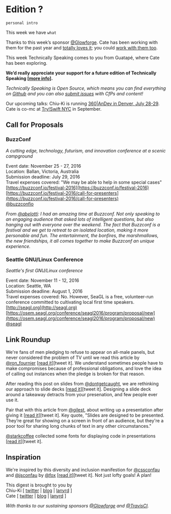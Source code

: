 # Edition ?

`personal intro`

This week we have `what`

Thanks to this week’s sponsor [@Glowforge](https://twitter.com/glowforge). Cate has been working with them for the past year and [totally loves it](http://www.catehuston.com/blog/2015/10/21/lasers-and-practical-skills/); you could [work with them too](https://glowforge.com/jobs/).

This week Technically Speaking comes to you from Guatapé, where Cate has been exploring.  

**We’d really appreciate your support for a future edition of Technically Speaking [[more info](http://www.techspeak.email/sponsorship/)].**  

*Technically Speaking is Open Source, which means you can find everything on [Github](https://github.com/catehstn/technically-speaking/) and you can also [submit issues](https://github.com/catehstn/technically-speaking/issues/new) with CfPs and content!*  

Our upcoming talks: Chiu-Ki is running [360|AnDev in Denver, July 28-29](http://360andev.com/). Cate is co-mc at [Try!Swift NYC](http://www.tryswiftnyc.com/) in September.

## Call for Proposals

### BuzzConf
*A cutting edge, technology, futurism, and innovation conference at a scenic campground* 
 
Event date: November 25 - 27, 2016  
Location: Ballan, Victoria, Australia  
Submission deadline: July 29, 2016  
Travel expenses covered: "We may be able to help in some special cases"  
[https://buzzconf.io/festival-2016](https://buzzconf.io/festival-2016)  
[https://buzzconf.io/festival-2016/call-for-presenters](https://buzzconf.io/festival-2016/call-for-presenters)  
[@buzzconfio](twitter.com/buzzconfio)

*From [@abelotti](https://twitter.com/abelotti): I had an amazing time at Buzzconf. Not only speaking to an engaging audience that asked lots of intelligent questions, but also hanging out with everyone over the weekend. The fact that Buzzconf is a festival and we get to retreat to an isolated location, making it more personable and fun. The entertainment, the bonfires, the marshmallows, the new friendships, it all comes together to make Buzzconf an unique experience.*


### Seattle GNU/Linux Conference 
*Seattle's first GNU/Linux conference* 
 
Event date: November 11 - 12, 2016  
Location: Seattle, WA  
Submission deadline: August 1, 2016  
Travel expenses covered: No. However, SeaGL is a free, volunteer-run conference committed to cultivating local first time speakers.  
[http://seagl.org](http://seagl.org)  
[https://osem.seagl.org/conference/seagl2016/program/proposal/new](https://osem.seagl.org/conference/seagl2016/program/proposal/new)  
[@seagl](https://twitter.com/seagl)



## Link Roundup

We're fans of men pledging to refuse to appear on all-male panels, but never considered the problem of TV until we read this article by [@ron_fournier](http://twitter.com/ron_fournier) [[read it](http://www.theatlantic.com/politics/archive/2016/06/a-pledge-i-cant-keep/488627/)][tweet it]. We understand sometimes people have to make compromises because of professional obligations, and love the idea of calling out instances when the pledge is broken for that reason.

After reading this post on slides from [@dontgetcaught](http://twitter.com/dontgetcaught), we are rethinking our approach to slide decks [[read it](http://eloquentwoman.blogspot.com.co/2016/06/6-myths-about-slides-that-are-holding.html)][tweet it]. Designing a slide deck around a takeaway detracts from your presenation, and few people ever use it.

Pair that with this article from [@gilest](http://twitter.com/gilest), about writing up a presentation after giving it [[read it](https://gds.blog.gov.uk/2016/05/10/doing-the-hard-work-to-make-talks-readable/)][tweet it]. Key quote, "Slides are designed to be presented. They’re great for showing on a screen in front of an audience, but they're a poor tool for sharing long chunks of text in any other circumstances."

[@starkcoffee](http://twitter.com/starkcoffee) collected some fonts for displaying code in presentations [[read it](https://gist.github.com/starkcoffee/f822f1804852dcb39dbc1419b59cdd14)][tweet it].

## Inspiration

We're inspired by this diversity and inclusion manifestion for [@cssconfau](http://twitter.com/cssconfau) and [@jsconfau](http://twitter.com/jsconfau)  by [@fox](http://twitter.com/fox) [[read it]](http://2016.cssconf.com.au/2016/07/01/programming-inclusion.html)[tweet it]. Not just lofty goals! A plan!
  
  
This digest is brought to you by  
Chiu-Ki [ [twitter](https://twitter.com/chiuki) | [blog](http://blog.sqisland.com/) | [lanyrd](http://lanyrd.com/profile/chiuki/) ]  
Cate [ [twitter](https://twitter.com/catehstn) | [blog](http://www.catehuston.com/blog/) | [lanyrd](http://lanyrd.com/profile/catehstn/) ]

*With thanks to our sustaining sponsors [@Glowforge](http://twitter.com/glowforge) and [@TravisCI](http://twitter.com/travisci).*
